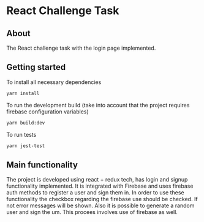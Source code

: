 # React Challenge Task

## About

The React challenge task with the login page implemented.

## Getting started

To install all necessary dependencies
```sh
yarn install
```

To run the development build (take into account that the project requires firebase configuration variables)
```sh
yarn build:dev
```

To run tests
```sh
yarn jest-test
```

## Main functionality

The project is developed using react + redux tech, has login and signup functionality implemented. It is integrated with Firebase and uses firebase auth methods to register a user and sign them in. In order to use these functionality the checkbox regarding the firebase use should be checked. If not error messages will be shown. Also it is possible to generate a random user and sign the um. This procees involves use of firebase as well.
